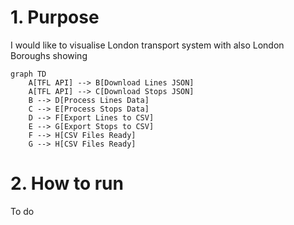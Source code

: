 # 1. Purpose
I would like to visualise London transport system with also London Boroughs showing

```mermaid
graph TD
    A[TFL API] --> B[Download Lines JSON]
    A[TFL API] --> C[Download Stops JSON]
    B --> D[Process Lines Data]
    C --> E[Process Stops Data]
    D --> F[Export Lines to CSV]
    E --> G[Export Stops to CSV]
    F --> H[CSV Files Ready]
    G --> H[CSV Files Ready]
```

# 2. How to run
To do
